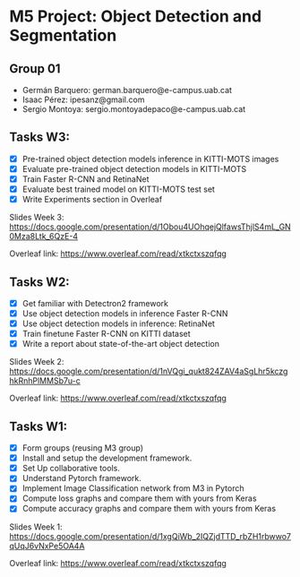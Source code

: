 # M5 Project: Object Detection and Segmentation

## Group 01
<ul>
  <li>Germán Barquero: german.barquero@e-campus.uab.cat </li>
  <li>Isaac Pérez: ipesanz@gmail.com </li>
  <li>Sergio Montoya: sergio.montoyadepaco@e-campus.uab.cat </li>
</ul>

## Tasks W3:

- [x] Pre-trained object detection models inference in KITTI-MOTS images
- [X] Evaluate pre-trained object detection models in KITTI-MOTS
- [X] Train Faster R-CNN and RetinaNet
- [X] Evaluate best trained model on KITTI-MOTS test set
- [X] Write Experiments section in Overleaf

Slides Week 3: https://docs.google.com/presentation/d/1Obou4UOhqejQlfawsThjlS4mL_GN0Mza8Ltk_6QzE-4

Overleaf link: https://www.overleaf.com/read/xtkctxszqfqg

## Tasks W2:

- [x] Get familiar with Detectron2 framework
- [X] Use object detection models in inference Faster R-CNN
- [X] Use object detection models in inference: RetinaNet
- [X] Train finetune Faster R-CNN on KITTI dataset
- [X] Write a report about state-of-the-art object detection

Slides Week 2: https://docs.google.com/presentation/d/1nVQgi_qukt824ZAV4aSgLhr5kczghkRnhPlMMSb7u-c

Overleaf link: https://www.overleaf.com/read/xtkctxszqfqg


## Tasks W1:

- [x] Form groups (reusing M3 group)
- [x] Install and setup the development framework.
- [x] Set Up collaborative tools.
- [x] Understand Pytorch framework.
- [x] Implement Image Classification network from M3 in Pytorch
- [x] Compute loss graphs and compare them with yours from Keras
- [x] Compute accuracy graphs and compare them with yours from Keras

Slides Week 1: https://docs.google.com/presentation/d/1xgQiWb_2IQZjdTTD_rbZH1rbwwo7qUqJ6vNxPe5OA4A

Overleaf link: https://www.overleaf.com/read/xtkctxszqfqg
